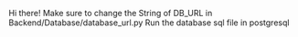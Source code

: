 Hi there!
Make sure to change the String of DB_URL in Backend/Database/database_url.py
Run the database sql file in postgresql
